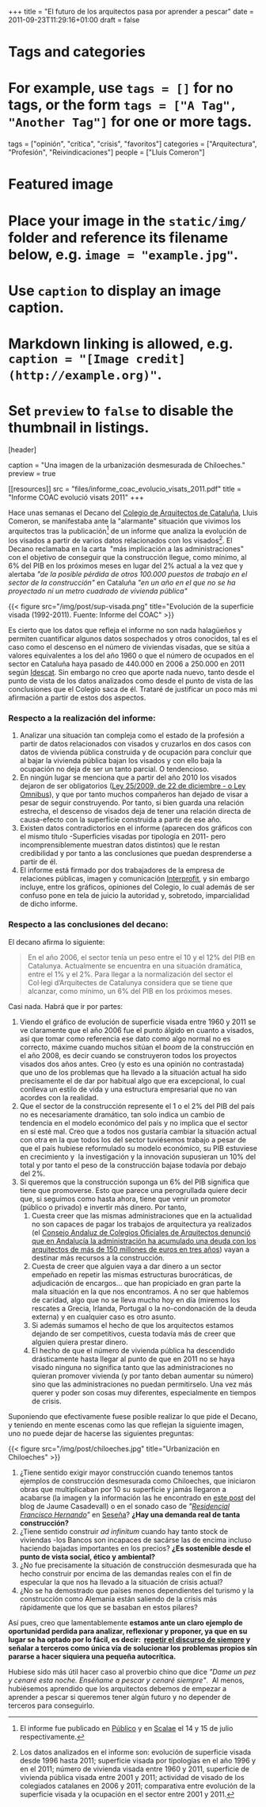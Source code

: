 +++
title = "El futuro de los arquitectos pasa por aprender a pescar"
date = 2011-09-23T11:29:16+01:00
draft = false

# Tags and categories
# For example, use `tags = []` for no tags, or the form `tags = ["A Tag", "Another Tag"]` for one or more tags.
tags = ["opinión", "crítica", "crisis", "favoritos"]
categories = ["Arquitectura", "Profesión", "Reivindicaciones"]
people = ["Lluís Comeron"]

# Featured image
# Place your image in the `static/img/` folder and reference its filename below, e.g. `image = "example.jpg"`.
# Use `caption` to display an image caption.
#   Markdown linking is allowed, e.g. `caption = "[Image credit](http://example.org)"`.
# Set `preview` to `false` to disable the thumbnail in listings.
[header]

caption = "Una imagen de la urbanización desmesurada de Chiloeches."
preview = true


[[resources]]
  src = "files/informe_coac_evolucio_visats_2011.pdf"
  title = "Informe COAC evolució visats 2011"
+++

Hace unas semanas el Decano del [Colegio de Arquitectos de Cataluña](http://coac.cat), Lluis Comeron, se manifestaba ante la "alarmante" situación que vivimos los arquitectos tras la publicación[^1] de un informe que analiza la evolución de los visados a partir de varios datos relacionados con los visados[^2]. El Decano reclamaba en la carta&nbsp; "más implicación a las administraciones" con el objetivo de conseguir que la construcción llegue, como mínimo, al 6% del PIB en los próximos meses en lugar del 2% actual a la vez que y alertaba *"de la posible pérdida de otros 100.000 puestos de trabajo en el sector de la construcción"* en Cataluña *"en un año en el que no se ha proyectado ni un metro cuadrado de vivienda pública"*

{{< figure src="/img/post/sup-visada.png" title="Evolución de la superficie visada (1992-2011). Fuente: Informe del COAC" >}}

<p>Es cierto que los datos que refleja el informe no son nada halagüeños y permiten cuantificar algunos datos sospechados y otros conocidos, tal es el caso como el descenso en el número de viviendas visadas, que se sitúa a valores equivalentes a los del año 1960 o que el número de ocupados en el sector en Cataluña haya pasado de 440.000 en 2006 a 250.000 en 2011 según <a href="http://idescat.cat">Idescat</a>. Sin embargo no creo que aporte nada nuevo, tanto desde el punto de vista de los datos analizados como desde el punto de vista de las conclusiones que el Colegio saca de él. Trataré de justificar un poco más mi afirmación a partir de estos dos aspectos.<!--break--></p>

### Respecto a la realización del informe:

<ol><li>Analizar una situación tan compleja como el estado de la profesión a partir de datos relacionados con visados y cruzarlos en dos casos con datos de vivienda pública construida y de ocupación para concluir que al bajar la vivienda pública bajan los visados y con ello baja la ocupación no deja de ser un tanto parcial. O tendencioso.</li>
<li>En ningún lugar se menciona que a partir del año 2010 los visados dejaron de ser obligatorios (<a href="http://www.boe.es/boe/dias/2009/12/23/pdfs/BOE-A-2009-20725.pdf">Ley 25/2009, de 22 de diciembre - o Ley Omnibus</a>), y que por tanto muchos compañeros han dejado de visar a pesar de seguir construyendo. Por tanto, si bien guarda una relación estrecha, el descenso de visados deja de tener una relación directa de causa-efecto con la superfície construida a partir de ese año.</li><li>Existen datos contradictorios en el informe (aparecen dos gráficos con el mismo título -Superficies visadas por tipología en 2011- pero incomprensiblemente muestran datos distintos) que le restan credibilidad y por tanto a las conclusiones que puedan desprenderse a partir de él.</li><li>El informe está firmado por dos trabajadores de la empresa de relaciones públicas, imagen y comunicación <a href="http://www.interprofit.es/">Interprofit</a>, y sin embargo incluye, entre los gráficos, opiniones del Colegio, lo cual además de ser confuso pone en tela de juicio la autoridad y, sobretodo, imparcialidad de dicho informe.</li></ol>


### Respecto a las conclusiones del decano:

El decano afirma lo siguiente:

> En el año 2006, el sector tenía un peso entre el 10 y el 12% del PIB en Catalunya. Actualmente se encuentra en una situación dramática, entre el 1% y el 2%. Para llegar a la normalización del sector el Col·legi d’Arquitectes de Catalunya considera que se tiene que alcanzar, como mínimo, un 6% del PIB en los próximos meses.

<p>Casi nada. Habrá que ir por partes:&nbsp;</p>
<ol><li>Viendo el gráfico de evolución de superficie visada entre 1960 y 2011 se ve claramente que el año 2006 fue el punto álgido en cuanto a visados, así que tomar como referencia ese dato como algo normal no es correcto, máxime cuando muchos sitúan el <em>boom</em> de la construcción en el año 2008, es decir cuando se construyeron todos los proyectos visados dos años antes. Creo (y esto es una opinión no contrastada) que uno de los problemas que ha llevado a la situación actual ha sido precisamente el de dar por habitual algo que era excepcional, lo cual conlleva un estilo de vida y una estructura empresarial que no van acordes con la realidad.</li><li>Que el sector de la construcción represente el 1 o el 2% del PIB del país no es necesariamente dramático, tan solo indica un cambio de tendencia en el modelo económico del país y no implica que el sector en sí esté mal. Creo que a todos nos gustaría cambiar la situación actual con otra en la que todos los del sector tuviésemos trabajo a pesar de que el país hubiese reformulado su modelo económico, su PIB estuviese en crecimiento y&nbsp; la investigación y la innovación supusieran un 10% del total y por tanto el peso de la construcción bajase todavía por debajo del 2%.</li><li>Si queremos que la construcción suponga un 6% del PIB significa que tiene que promoverse. Esto que parece una perogrullada quiere decir que, si seguimos como hasta ahora, tiene que venir un promotor (público o privado) e invertir más dinero. Por tanto,<ol><li>Cuesta creer que las mismas administraciones que en la actualidad no son capaces de pagar los trabajos de arquitectura ya realizados (el <a href="http://www.elpais.com/articulo/andalucia/Perdemos/dinero/elpepiespand/20110914elpand_12/Tes">Consejo Andaluz de Colegios Oficiales de Arquitectos denunció que en Andalucía la administración ha acumulado una deuda con los arquitectos de más de 150 millones de euros en tres años</a>) vayan a destinar más recursos a la construcción.</li><li>Cuesta de creer que alguien vaya a dar dinero a un sector empeñado en repetir las mismas estructuras burocráticas, de adjudicación de encargos... que han propiciado en gran parte la mala situación en la que nos encontramos. A no ser que hablemos de caridad, algo que no se lleva mucho hoy en día (miremos los rescates a Grecia, Irlanda, Portugal o la no-condonación de la deuda externa) y en cualquier caso es otro asunto.</li><li>Si además sumamos el hecho de que los arquitectos estamos dejando de ser competitivos, cuesta todavía más de creer que alguien quiera prestar dinero.</li><li>El hecho de que el número de vivienda pública ha descendido drásticamente hasta llegar al punto de que en 2011 no se haya visado ninguna no significa tanto que las administraciones no quieran promover vivienda (y por tanto deban aumentar su número) sino que las administraciones no puedan permitirselo. Una vez más querer y poder son cosas muy diferentes, especialmente en tiempos de crisis.</li></ol></li></ol><p>Suponiendo que efectivamente fuese posible realizar lo que pide el Decano, y teniendo en mente escenas como las que reflejan la siguiente imagen, uno no puede dejar de hacerse las siguientes preguntas:</p>

{{< figure src="/img/post/chiloeches.jpg" title="Urbanización en Chiloeches" >}}


<ol><li>¿Tiene sentido exigir mayor construcción cuando tenemos tantos ejemplos de construcción desmesurada como Chiloeches, que iniciaron obras que multiplicaban por 10 su superficie y jamás llegaron a acabarse (la imagen y la información las he encontrado en <a href="http://artquitecte.blogspot.com/2011/06/ciutats-fantasmes.html">este post</a> del blog de Jaume Casadevall) o en el sonado caso de <em>"<a href="http://maps.google.com/maps?q=sese%C3%B1a,+Espa%C3%B1a&amp;hl=ca&amp;ie=UTF8&amp;ll=40.117268,-3.689003&amp;spn=0.0531,0.109863&amp;sll=37.0625,-95.677068&amp;sspn=55.586984,79.013672&amp;t=h&amp;z=14"><span class="new">Residencial Francisco Hernando</span></a>"</em> en <a href="http://es.wikipedia.org/wiki/Francisco_Hernando#Sese.C3.B1a">Seseña</a>? <strong>¿Hay una demanda real de tanta construcción? </strong></li><li>¿Tiene sentido construir <em>ad infinitum</em> cuando hay tanto stock de viviendas -los Bancos son incapaces de sacárse las de encima incluso haciendo bajadas importantes en los precios? <strong>¿Es sostenible desde el punto de vista social, ético y ambiental?</strong></li><li>¿No fue precisamente la situación de construcción desmesurada que ha hecho construir por encima de las demandas reales con el fin de especular la que nos ha llevado a la situación de crisis actual?</li><li>¿No se ha demostrado que países menos dependientes del turismo y la construcción como Alemania están saliendo de la crisis más rápidamente que los que se basaban en estos pilares?</li></ol>

<p>Así pues, creo que lamentablemente <strong>estamos ante un claro ejemplo de oportunidad perdida para analizar, reflexionar y proponer, ya que en su lugar se ha optado por lo fácil, es decir:&nbsp; <a href="http://scalae.net/noticia/carta-de-jordi-ludevid-al-presidente-del-gobierno-espanol">repetir el discurso de siempre</a> y señalar a terceros como única vía de solucionar los problemas propios sin pararse a hacer siquiera una pequeña autocrítica.</strong></p><p><span class="st">Hubiese sido más útil hacer caso al proverbio</span> chino que dice <em>"</em><span class="st"><em>Dame un pez y cenaré esta noche. Enséñame a pescar y cenaré siempre"</em>.&nbsp; Al menos, hubiésemos aprendido que los arquitectos debemos de empezar a aprender a pescar si queremos tener algún futuro y no depender de terceros para conseguirlo.</span></p>


[^1]: El informe fue publicado en <a href="http://www.publico.es/catalunya/386960/els-arquitectes-deploren-la-crisi-de-l-habitatge-public">Público</a> y en <a href="http://scalae.net/noticia/el-coac-exige-mas-implicacion-de-las-administraciones-publicas-ante-la-situacion-del-sector-de-la-construccion">Scalae</a> el 14 y 15 de julio respectivamente.

[^2]: Los datos analizados en el informe son: evolución de superficie visada desde 1996 hasta 2011; superficie visada por tipologías en el año 1996 y en el 2011; número de vivienda visada entre 1960 y 2011, superficie de vivienda pública visada entre 2001 y 2011; actividad de visado de los colegiados catalanes en 2006 y 2011; comparativa entre evolución de la superficie visada y la ocupación en el sector entre 2001 y 2011.
